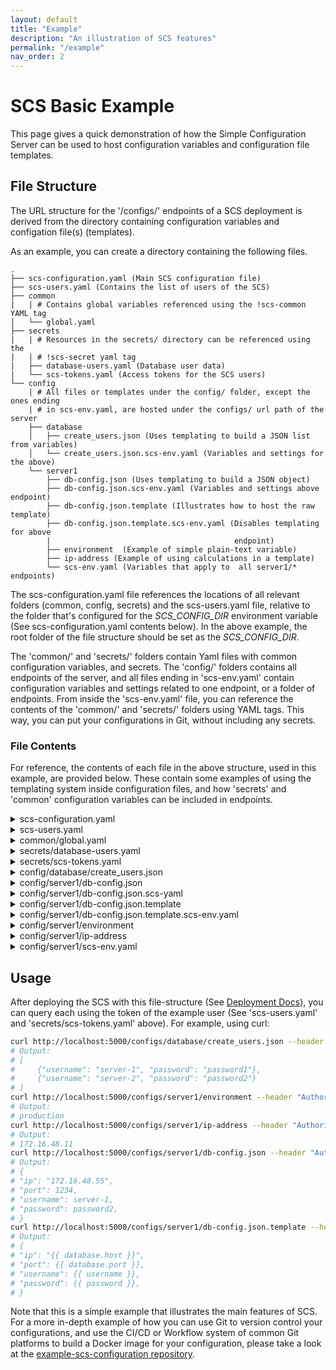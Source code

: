 ```yaml
---
layout: default
title: "Example"
description: "An illustration of SCS features"
permalink: "/example"
nav_order: 2
---
```

# SCS Basic Example
This page gives a quick demonstration of how the Simple Configuration Server
can be used to host configuration variables and configuration file templates.

## File Structure
The URL structure for the '/configs/' endpoints of a SCS deployment is
derived from the directory containing configuration variables and configation
file(s) (templates).

As an example, you can create a directory containing the following files.
```
.
├── scs-configuration.yaml (Main SCS configuration file)
├── scs-users.yaml (Contains the list of users of the SCS)
├── common
|   | # Contains global variables referenced using the !scs-common YAML tag
│   └── global.yaml
├── secrets
|   | # Resources in the secrets/ directory can be referenced using the
|   | # !scs-secret yaml tag
|   ├── database-users.yaml (Database user data)
|   └── scs-tokens.yaml (Access tokens for the SCS users)
└── config
    | # All files or templates under the config/ folder, except the ones ending
    | # in scs-env.yaml, are hosted under the configs/ url path of the server
    ├── database
    │   ├── create_users.json (Uses templating to build a JSON list from variables)
    │   └── create_users.json.scs-env.yaml (Variables and settings for the above)
    └── server1
        ├── db-config.json (Uses templating to build a JSON object)
        ├── db-config.json.scs-env.yaml (Variables and settings above endpoint)
        ├── db-config.json.template (Illustrates how to host the raw template)
        ├── db-config.json.template.scs-env.yaml (Disables templating for above
        |                                         endpoint)
        ├── environment  (Example of simple plain-text variable)
        ├── ip-address (Example of using calculations in a template)
        └── scs-env.yaml (Variables that apply to  all server1/* endpoints) 
```
The scs-configuration.yaml file references the locations of all relevant folders
(common, config, secrets) and the scs-users.yaml file, relative to the
folder that's configured for the *SCS_CONFIG_DIR* environment variable (See
scs-configuration.yaml contents below). In the above example, the root folder
of the file structure should be set as the *SCS_CONFIG_DIR*.

The 'common/' and 'secrets/' folders contain Yaml files with common configuration
variables, and secrets. The 'config/' folders contains all endpoints of the
server, and all files ending in 'scs-env.yaml' contain configuration variables
and settings related to one endpoint, or a folder of endpoints. From inside the
'scs-env.yaml' file, you can reference the contents of the 'common/' and
'secrets/' folders using YAML tags. This way, you can put your configurations
in Git, without including any secrets.

### File Contents
For reference, the contents of each file in the above structure, used in this
example, are provided below. These contain some examples of using the
templating system inside configuration files, and how 'secrets' and 'common'
configuration variables can be included in endpoints.

<details markdown="1"><summary>scs-configuration.yaml</summary>
```yaml
directories:
  common: !scs-expand-env ${SCS_CONFIG_DIR}/common
  config: !scs-expand-env ${SCS_CONFIG_DIR}/config
  secrets: &secrets-dir !scs-expand-env ${SCS_CONFIG_DIR}/secrets
logs:
  audit:
    stdout:
      level: INFO
  application:
    stdout:
      level: INFO
auth:
  options:
    users_file: !scs-expand-env ${SCS_CONFIG_DIR}/scs-users.yaml
    directories:
      secrets: *secrets-dir
    networks:
      whitelist:
      - 127.0.0.1/32
```
</details>

<details markdown="1"><summary>scs-users.yaml</summary>
```yaml
- id: example-user
  token: !scs-secret 'scs-tokens.yaml#example-user'
  has_access:
    to_paths:
      - /configs/*
    from_networks:
      - 127.0.0.1/32
```
</details>

<details markdown="1"><summary>common/global.yaml</summary>
```yaml
database:
    host: 172.16.48.55
    port: 1234
```
</details>

<details markdown="1"><summary>secrets/database-users.yaml</summary>
```yaml
- username: server-1
  password: password1
- username: server-2
  password: password2
```
</details>

<details markdown="1"><summary>secrets/scs-tokens.yaml</summary>
```yaml
example-user: example-user-token
```
</details>

<details markdown="1"><summary>config/database/create_users.json</summary>
{% raw %}
```liquid
[
{% for user in users %}
  {"username": "{{ user.username }}", "password": "{{ user.password }}"}{% if not loop.last %},{% endif %}

{% endfor %}
]
```
{% endraw %}
</details>

<details markdown="1"><summary>config/database/create_users.scs-env.yaml</summary>
```yaml
template:
  context:
      users: !scs-secret 'database-users.yaml'
response:
  headers:
      Content-Type: application/json
```
</details>

<details markdown="1"><summary>config/server1/db-config.json</summary>
{% raw %}
```liquid
{
  "ip": "{{ database.host }}",
  "port": {{ database.port }},
  "username": {{ username }},
  "password": {{ password }},
}
```
{% endraw %}
</details>

<details markdown="1"><summary>config/server1/db-config.json.scs-yaml</summary>
```yaml
template:
  context:
      database: !scs-common 'global.yaml#database'
      username: !scs-secret 'database-users.yaml#[0].username'
      password: !scs-secret 'database-users.yaml#[1].password'
  response:
      headers:
          Content-Type: application/json
```
</details>

<details markdown="1"><summary>config/server1/db-config.json.template</summary>
(Same as config/server1/db-config.json)
</details>

<details markdown="1"><summary>config/server1/db-config.json.template.scs-env.yaml</summary>
```yaml
template:
  enabled: false
```
</details>

<details markdown="1"><summary>config/server1/environment</summary>
```
production
```
</details>

<details markdown="1"><summary>config/server1/ip-address</summary>
{% raw %}
```liquid
172.16.48.{{ 10 + server_number }}
```
{% endraw %}
</details>

<details markdown="1"><summary>config/server1/scs-env.yaml</summary>
```yaml
template:
    context:
        server_number: 1
response:
    headers:
        Content-Type: text/plain
```
</details>

## Usage
After deploying the SCS with this file-structure (See [Deployment Docs](./docs/deployment)),
you can query each using the token of the example user (See 
'scs-users.yaml' and 'secrets/scs-tokens.yaml' above). For example,
using curl:
```bash
curl http://localhost:5000/configs/database/create_users.json --header "Authorization: Bearer example-user-token"
# Output:
# [
#     {"username": "server-1", "password": "password1"},
#     {"username": "server-2", "password": "password2"}
# ]
curl http://localhost:5000/configs/server1/environment --header "Authorization: Bearer example-user-token"
# Output:
# production
curl http://localhost:5000/configs/server1/ip-address --header "Authorization: Bearer example-user-token"
# Output:
# 172.16.48.11
curl http://localhost:5000/configs/server1/db-config.json --header "Authorization: Bearer example-user-token"
# Output: 
# {
# "ip": "172.16.48.55",
# "port": 1234,
# "username": server-1,
# "password": password2,
# }
curl http://localhost:5000/configs/server1/db-config.json.template --header "Authorization: Bearer example-user-token"
# Output: 
# {
# "ip": "{{ database.host }}",
# "port": {{ database.port }},
# "username": {{ username }},
# "password": {{ password }},
# }
```

Note that this is a simple example that illustrates the main features of SCS.
For a more in-depth example of how you can use Git to version control your
configurations, and use the CI/CD or Workflow system of common Git platforms
to build a Docker image for your configuration, please take a look at the
[example-scs-configuration repository](https://github.com/simple-configuration-server/example-configuration).
